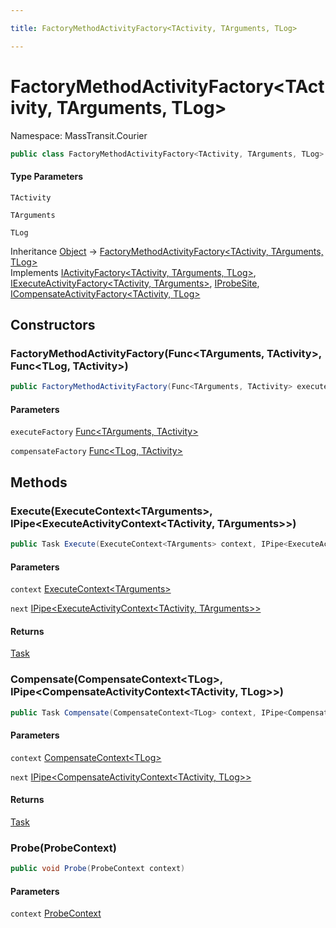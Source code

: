 ```yaml
---

title: FactoryMethodActivityFactory<TActivity, TArguments, TLog>

---
```


# FactoryMethodActivityFactory\<TActivity, TArguments, TLog\>

Namespace: MassTransit.Courier

```csharp
public class FactoryMethodActivityFactory<TActivity, TArguments, TLog> : IActivityFactory<TActivity, TArguments, TLog>, IExecuteActivityFactory<TActivity, TArguments>, IProbeSite, ICompensateActivityFactory<TActivity, TLog>
```

#### Type Parameters

`TActivity`<br/>

`TArguments`<br/>

`TLog`<br/>

Inheritance [Object](https://learn.microsoft.com/en-us/dotnet/api/system.object) → [FactoryMethodActivityFactory\<TActivity, TArguments, TLog\>](../masstransit-courier/factorymethodactivityfactory-3)<br/>
Implements [IActivityFactory\<TActivity, TArguments, TLog\>](../../masstransit-abstractions/masstransit/iactivityfactory-3), [IExecuteActivityFactory\<TActivity, TArguments\>](../../masstransit-abstractions/masstransit/iexecuteactivityfactory-2), [IProbeSite](../../masstransit-abstractions/masstransit/iprobesite), [ICompensateActivityFactory\<TActivity, TLog\>](../../masstransit-abstractions/masstransit/icompensateactivityfactory-2)

## Constructors

### **FactoryMethodActivityFactory(Func\<TArguments, TActivity\>, Func\<TLog, TActivity\>)**

```csharp
public FactoryMethodActivityFactory(Func<TArguments, TActivity> executeFactory, Func<TLog, TActivity> compensateFactory)
```

#### Parameters

`executeFactory` [Func\<TArguments, TActivity\>](https://learn.microsoft.com/en-us/dotnet/api/system.func-2)<br/>

`compensateFactory` [Func\<TLog, TActivity\>](https://learn.microsoft.com/en-us/dotnet/api/system.func-2)<br/>

## Methods

### **Execute(ExecuteContext\<TArguments\>, IPipe\<ExecuteActivityContext\<TActivity, TArguments\>\>)**

```csharp
public Task Execute(ExecuteContext<TArguments> context, IPipe<ExecuteActivityContext<TActivity, TArguments>> next)
```

#### Parameters

`context` [ExecuteContext\<TArguments\>](../../masstransit-abstractions/masstransit/executecontext-1)<br/>

`next` [IPipe\<ExecuteActivityContext\<TActivity, TArguments\>\>](../../masstransit-abstractions/masstransit/ipipe-1)<br/>

#### Returns

[Task](https://learn.microsoft.com/en-us/dotnet/api/system.threading.tasks.task)<br/>

### **Compensate(CompensateContext\<TLog\>, IPipe\<CompensateActivityContext\<TActivity, TLog\>\>)**

```csharp
public Task Compensate(CompensateContext<TLog> context, IPipe<CompensateActivityContext<TActivity, TLog>> next)
```

#### Parameters

`context` [CompensateContext\<TLog\>](../../masstransit-abstractions/masstransit/compensatecontext-1)<br/>

`next` [IPipe\<CompensateActivityContext\<TActivity, TLog\>\>](../../masstransit-abstractions/masstransit/ipipe-1)<br/>

#### Returns

[Task](https://learn.microsoft.com/en-us/dotnet/api/system.threading.tasks.task)<br/>

### **Probe(ProbeContext)**

```csharp
public void Probe(ProbeContext context)
```

#### Parameters

`context` [ProbeContext](../../masstransit-abstractions/masstransit/probecontext)<br/>
